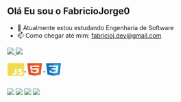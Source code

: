 ## Olá Eu sou o FabricioJorge0


- 🌱 Atualmente estou estudando Engenharia de Software
- 📫 Como chegar até mim: fabricioj.dev@gmail.com

<div>
  <a href="https://github.com/FabricioJorge0">
  <img height="172em" src="https://github-readme-stats.vercel.app/api?username=FabricioJorge0&show_icons=true&theme=midnight-purple&include_all_commits=true&count_private=true"/>
  <img height="172em" src="https://github-readme-stats.vercel.app/api/top-langs/?username=FabricioJorge0&layout=compact&langs_count=16&theme=midnight-purple"/>
</div>

<div style="display: inline_block"><br>
  <img align="center" alt="Fabricio-Js" height="30" width="40" src="https://raw.githubusercontent.com/devicons/devicon/master/icons/javascript/javascript-plain.svg">
  <img align="center" alt="Rafa-HTML" height="30" width="40" src="https://raw.githubusercontent.com/devicons/devicon/master/icons/html5/html5-original.svg">
  <img align="center" alt="Rafa-CSS" height="30" width="40" src="https://raw.githubusercontent.com/devicons/devicon/master/icons/css3/css3-original.svg">
</div>
  
  ##

<div> 
  <a href="https://www.instagram.com/fabricioj.magalhaes/" target="_blank"><img src="https://img.shields.io/badge/-Instagram-%23E4405F?style=for-the-badge&logo=instagram&logoColor=white" target="_blank"></a>
 <a href="https://discord.gg/KrUWrv92" target="_blank"><img src="https://img.shields.io/badge/Discord-7289DA?style=for-the-badge&logo=discord&logoColor=white" target="_blank"></a> 
  <a href = "mailto:fabricioj.dev@gmail.com"><img src="https://img.shields.io/badge/Gmail-D14836?style=for-the-badge&logo=gmail&logoColor=white" target="_blank"></a>
  <a href="https://www.linkedin.com/in/fabricio-jorge-b0153a189/" target="_blank"><img src="https://img.shields.io/badge/-LinkedIn-%230077B5?style=for-the-badge&logo=linkedin&logoColor=white" target="_blank"></a> 
  
</div>


